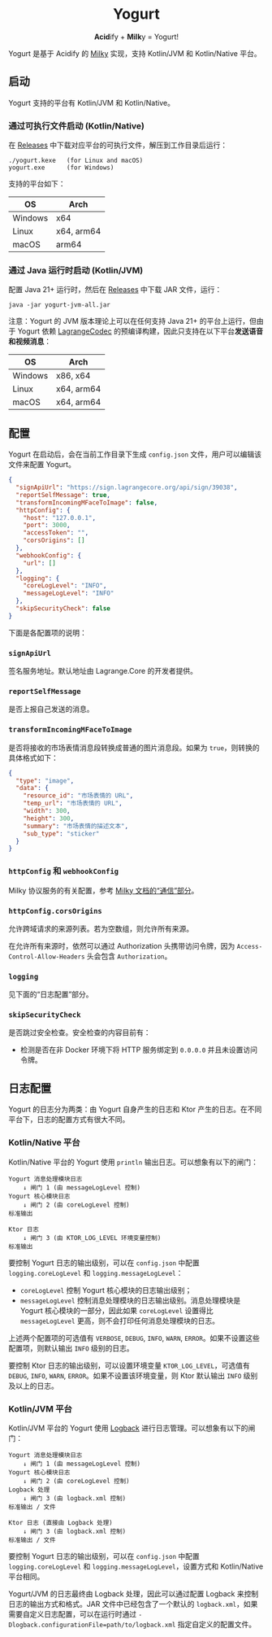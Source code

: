 <div align="center">

<h1>Yogurt</h1>

**Acid**ify + **Milk**y = Yogurt!

</div>

Yogurt 是基于 Acidify 的 [Milky](https://milky.ntqqrev.org/) 实现，支持 Kotlin/JVM 和 Kotlin/Native 平台。

## 启动

Yogurt 支持的平台有 Kotlin/JVM 和 Kotlin/Native。

### 通过可执行文件启动 (Kotlin/Native)

在 [Releases](https://github.com/LagrangeDev/acidify/releases) 中下载对应平台的可执行文件，解压到工作目录后运行：

```
./yogurt.kexe   (for Linux and macOS)
yogurt.exe      (for Windows)
```

支持的平台如下：

| OS      | Arch       |
|---------|------------|
| Windows | x64        |
| Linux   | x64, arm64 |
| macOS   | arm64      |

### 通过 Java 运行时启动 (Kotlin/JVM)

配置 Java 21+ 运行时，然后在 [Releases](https://github.com/LagrangeDev/acidify/releases) 中下载 JAR 文件，运行：

```
java -jar yogurt-jvm-all.jar
```

注意：Yogurt 的 JVM 版本理论上可以在任何支持 Java 21+ 的平台上运行，但由于 Yogurt 依赖 [LagrangeCodec](https://github.com/LagrangeDev/LagrangeCodec) 的预编译构建，因此只支持在以下平台**发送语音和视频消息**：

| OS      | Arch       |
|---------|------------|
| Windows | x86, x64   |
| Linux   | x64, arm64 |
| macOS   | x64, arm64 |

## 配置

Yogurt 在启动后，会在当前工作目录下生成 `config.json` 文件，用户可以编辑该文件来配置 Yogurt。

```json
{
  "signApiUrl": "https://sign.lagrangecore.org/api/sign/39038",
  "reportSelfMessage": true,
  "transformIncomingMFaceToImage": false,
  "httpConfig": {
    "host": "127.0.0.1",
    "port": 3000,
    "accessToken": "",
    "corsOrigins": []
  },
  "webhookConfig": {
    "url": []
  },
  "logging": {
    "coreLogLevel": "INFO",
    "messageLogLevel": "INFO"
  },
  "skipSecurityCheck": false
}
```

下面是各配置项的说明：

### `signApiUrl`

签名服务地址。默认地址由 Lagrange.Core 的开发者提供。

### `reportSelfMessage`

是否上报自己发送的消息。

### `transformIncomingMFaceToImage`

是否将接收的市场表情消息段转换成普通的图片消息段。如果为 `true`，则转换的具体格式如下：

```json
{
  "type": "image",
  "data": {
    "resource_id": "市场表情的 URL",
    "temp_url": "市场表情的 URL",
    "width": 300,
    "height": 300,
    "summary": "市场表情的描述文本",
    "sub_type": "sticker"
  }
}
```

### `httpConfig` 和 `webhookConfig`

Milky 协议服务的有关配置，参考 [Milky 文档的“通信”部分](https://milky.ntqqrev.org/guide/communication)。

### `httpConfig.corsOrigins`

允许跨域请求的来源列表。若为空数组，则允许所有来源。

在允许所有来源时，依然可以通过 Authorization 头携带访问令牌，因为 `Access-Control-Allow-Headers` 头会包含 `Authorization`。

### `logging`

见下面的“日志配置”部分。

### `skipSecurityCheck`

是否跳过安全检查。安全检查的内容目前有：
- 检测是否在非 Docker 环境下将 HTTP 服务绑定到 `0.0.0.0` 并且未设置访问令牌。

## 日志配置

Yogurt 的日志分为两类：由 Yogurt 自身产生的日志和 Ktor 产生的日志。在不同平台下，日志的配置方式有很大不同。

### Kotlin/Native 平台

Kotlin/Native 平台的 Yogurt 使用 `println` 输出日志。可以想象有以下的闸门：

```
Yogurt 消息处理模块日志
    ↓ 闸门 1 (由 messageLogLevel 控制)
Yogurt 核心模块日志
    ↓ 闸门 2 (由 coreLogLevel 控制)
标准输出
```

```
Ktor 日志
    ↓ 闸门 3 (由 KTOR_LOG_LEVEL 环境变量控制)
标准输出
```

要控制 Yogurt 日志的输出级别，可以在 `config.json` 中配置 `logging.coreLogLevel` 和 `logging.messageLogLevel`：

- `coreLogLevel` 控制 Yogurt 核心模块的日志输出级别；
- `messageLogLevel` 控制消息处理模块的日志输出级别。消息处理模块是 Yogurt 核心模块的一部分，因此如果 `coreLogLevel` 设置得比 `messageLogLevel` 更高，则不会打印任何消息处理模块的日志。

上述两个配置项的可选值有 `VERBOSE`, `DEBUG`, `INFO`, `WARN`, `ERROR`。如果不设置这些配置项，则默认输出 `INFO` 级别的日志。

要控制 Ktor 日志的输出级别，可以设置环境变量 `KTOR_LOG_LEVEL`，可选值有 `DEBUG`, `INFO`, `WARN`, `ERROR`。如果不设置该环境变量，则 Ktor 默认输出 `INFO` 级别及以上的日志。

### Kotlin/JVM 平台

Kotlin/JVM 平台的 Yogurt 使用 [Logback](https://logback.qos.ch/) 进行日志管理。可以想象有以下的闸门：

```
Yogurt 消息处理模块日志
    ↓ 闸门 1 (由 messageLogLevel 控制)
Yogurt 核心模块日志
    ↓ 闸门 2 (由 coreLogLevel 控制)
Logback 处理
    ↓ 闸门 3 (由 logback.xml 控制)
标准输出 / 文件
```

```
Ktor 日志 (直接由 Logback 处理)
    ↓ 闸门 3 (由 logback.xml 控制)
标准输出 / 文件
```

要控制 Yogurt 日志的输出级别，可以在 `config.json` 中配置 `logging.coreLogLevel` 和 `logging.messageLogLevel`，设置方式和 Kotlin/Native 平台相同。

Yogurt/JVM 的日志最终由 Logback 处理，因此可以通过配置 Logback 来控制日志的输出方式和格式。JAR 文件中已经包含了一个默认的 `logback.xml`，如果需要自定义日志配置，可以在运行时通过 `-Dlogback.configurationFile=path/to/logback.xml` 指定自定义的配置文件。
